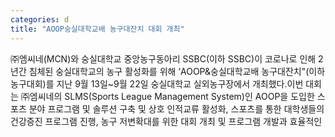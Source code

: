 ```yaml
---
categories: d
title: "AOOP숭실대학교배 농구대잔치 대회 개최"
---
```

㈜엠씨네(MCN)와 숭실대학교 중앙농구동아리 SSBC(이하 SSBC)이 코로나로 인해 2년간 침체된 숭실대학교의 농구 활성화를 위해 ‘AOOP&숭실대학교배 농구대잔치"(이하 농구대회)를 지난 9월 13일~9월 22일 숭실대학교 실외농구장에서 개최했다.이번 대회는 ㈜엠씨네의 SLMS(Sports League Management System)인 AOOP을 도입한 스포츠 분야 프로그램 및 솔루션 구축 및 상호 인적교류 활성화, 스포츠를 통한 대학생들의 건강증진 프로그램 진행, 농구 저변확대를 위한 대회 개최 및 프로그램 개발과 효율적인
